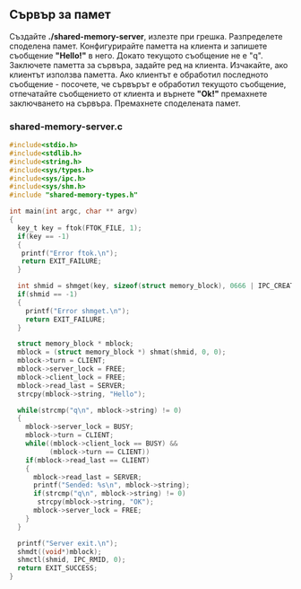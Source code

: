 ## Сървър за памет

Създайте **./shared-memory-server**, излезте при грешка. 
Разпределете споделена памет. 
Конфигурирайте паметта на клиента и запишете съобщение **"Hello!"** в него. 
Докато текущото съобщение не е "q". 
Заключете паметта за сървъра, задайте ред на клиента. 
Изчакайте, ако клиентът използва паметта. 
Ако клиентът е обработил последното съобщение - посочете, че сървърът е обработил текущото съобщение, отпечатайте съобщението от клиента и върнете **"Ok!"** премахнете заключването на сървъра. 
Премахнете споделената памет.

### shared-memory-server.c
```c
#include<stdio.h>
#include<stdlib.h>
#include<string.h>
#include<sys/types.h>
#include<sys/ipc.h>
#include<sys/shm.h>
#include "shared-memory-types.h"

int main(int argc, char ** argv)
{
  key_t key = ftok(FTOK_FILE, 1);
  if(key == -1)
  {
   printf("Error ftok.\n");
   return EXIT_FAILURE;
  }

  int shmid = shmget(key, sizeof(struct memory_block), 0666 | IPC_CREAT);
  if(shmid == -1)
  {
    printf("Error shmget.\n");
    return EXIT_FAILURE;
  }

  struct memory_block * mblock;
  mblock = (struct memory_block *) shmat(shmid, 0, 0);
  mblock->turn = CLIENT;
  mblock->server_lock = FREE;
  mblock->client_lock = FREE;
  mblock->read_last = SERVER;
  strcpy(mblock->string, "Hello");

  while(strcmp("q\n", mblock->string) != 0)
  {
    mblock->server_lock = BUSY;
    mblock->turn = CLIENT;
    while((mblock->client_lock == BUSY) &&
          (mblock->turn == CLIENT))
    if(mblock->read_last == CLIENT)
    {
      mblock->read_last = SERVER;
      printf("Sended: %s\n", mblock->string);
      if(strcmp("q\n", mblock->string) != 0)
       strcpy(mblock->string, "OK");
      mblock->server_lock = FREE;
    }
  }

  printf("Server exit.\n");
  shmdt((void*)mblock);
  shmctl(shmid, IPC_RMID, 0);
  return EXIT_SUCCESS;
}
```
